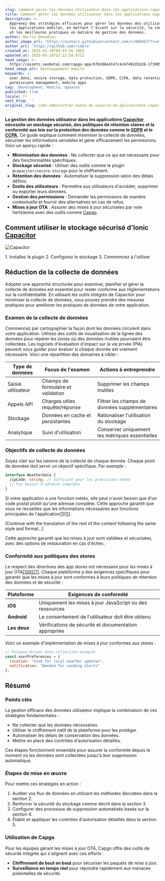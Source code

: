 ```yaml
---
slug: comment-gerer-les-donnees-utilisateur-dans-les-applications-capacitor
title: Comment gérer les données utilisateur dans les applications Capacitor
description: >-
  Apprenez des stratégies efficaces pour gérer les données des utilisateurs dans
  les applications mobiles, en mettant l'accent sur la sécurité, la conformité
  et les meilleures pratiques en matière de gestion des données.
author: Martin Donadieu
author_image_url: 'https://avatars.githubusercontent.com/u/4084527?v=4'
author_url: 'https://github.com/riderx'
created_at: 2025-02-18T04:43:56.186Z
updated_at: 2025-03-18T13:13:58.671Z
head_image: >-
  https://assets.seobotai.com/capgo.app/67b3d6e4147c4c67492d1b20-1739853969789.jpg
head_image_alt: Développement mobile
keywords: >-
  user data, secure storage, data protection, GDPR, CCPA, data retention,
  permissions management, mobile apps
tag: 'Development, Mobile, Updates'
published: true
locale: fr
next_blog: ''
original_slug: como-administrar-datos-de-usuario-en-aplicaciones-capacitor
---
```

**La gestion des données utilisateur dans les applications [Capacitor](https://capacitorjs.com/) nécessite un stockage sécurisé, des politiques de rétention claires et la conformité aux lois sur la protection des données comme le [GDPR](https://en.wikipedia.org/wiki/General_Data_Protection_Regulation) et le [CCPA](https://en.wikipedia.org/wiki/California_Consumer_Privacy_Act).** Ce guide explique comment minimiser la collecte de données, sécuriser les informations sensibles et gérer efficacement les permissions. Voici un aperçu rapide :

-   **Minimisation des données** : Ne collecter que ce qui est nécessaire pour des fonctionnalités spécifiques.
-   **Stockage sécurisé** : Utiliser des outils comme le plugin `@capacitor/secure-storage` pour le chiffrement.
-   **Rétention des données** : Automatiser la suppression selon des délais définis.
-   **Droits des utilisateurs** : Permettre aux utilisateurs d'accéder, supprimer ou exporter leurs données.
-   **Gestion des permissions** : Demander les permissions de manière contextuelle et fournir des alternatives en cas de refus.
-   **Mises à jour OTA** : Assurer des mises à jour sécurisées par voie hertzienne avec des outils comme [Capgo](https://capgo.app/).

## Comment utiliser le stockage sécurisé d'Ionic [Capacitor](https://capacitorjs.com/)

![Capacitor](https://mars-images.imgix.net/seobot/screenshots/capacitorjs.com-4c1a6a7e452082d30f5bff9840b00b7d-2025-02-18.jpg?auto=compress)

<Steps>
1. Installez le plugin
2. Configurez le stockage
3. Commencez à l'utiliser
</Steps>

## Réduction de la collecte de données

Adopter une approche structurée pour examiner, planifier et gérer la collecte de données est essentiel pour rester conforme aux réglementations sur la confidentialité. En utilisant les outils intégrés de Capacitor pour minimiser la collecte de données, vous pouvez prendre des mesures pratiques pour améliorer les pratiques de données de votre application.

### Examen de la collecte de données

Commencez par cartographier la façon dont les données circulent dans votre application. Utilisez des outils de visualisation de la lignée des données pour repérer les zones où des données inutiles pourraient être collectées. Les logiciels d'évaluation d'impact sur la vie privée (PIA) peuvent vous guider pour évaluer si chaque donnée est vraiment nécessaire. Voici une répartition des domaines à cibler :

| Type de données | Focus de l'examen | Actions à entreprendre |
| --- | --- | --- |
| Saisie utilisateur | Champs de formulaire et validation | Supprimer les champs inutiles |
| Appels API | Charges utiles requête/réponse | Filtrer les champs de données supplémentaires |
| Stockage | Données en cache et persistantes | Rationaliser l'utilisation du stockage |
| Analytique | Suivi d'utilisation | Conserver uniquement les métriques essentielles |

### Objectifs de collecte de données

Soyez clair sur les raisons de la collecte de chaque donnée. Chaque point de données doit servir un objectif spécifique. Par exemple :

```typescript
interface WeatherData {
  zipCode: string; // Suffisant pour les prévisions météo
  // Pas besoin d'adresse complète
}
```

Si votre application a une fonction météo, elle peut n'avoir besoin que d'un code postal plutôt qu'une adresse complète. Cette approche garantit que vous ne recueillez que les informations nécessaires aux fonctions principales de l'application[\[1\]](https://capacitorjs.com/docs/guides/storage)[\[5\]](https://usercentrics.com/knowledge-hub/data-minimization/).

[Continue with the translation of the rest of the content following the same style and format...]

Cette approche garantit que les mises à jour sont validées et sécurisées, avec des options de restauration en cas d'échec.

### Conformité aux politiques des stores

Le respect des directives des app stores est nécessaire pour les mises à jour OTA[\[1\]](https://capacitorjs.com/docs/guides/storage)[\[6\]](https://opentextbc.ca/writingforsuccess/chapter/chapter-7-sources-choosing-the-right-ones/)[\[7\]](https://ionic.io/blog/capacitor-everything-youve-ever-wanted-to-know). Chaque plateforme a des exigences spécifiques pour garantir que les mises à jour sont conformes à leurs politiques de rétention des données et de sécurité :

| Plateforme | Exigences de conformité |
| --- | --- |
| **iOS** | Uniquement les mises à jour JavaScript ou des ressources |
| **Android** | Le consentement de l'utilisateur doit être obtenu |
| **Les deux** | Vérifications de sécurité et documentation appropriée |

Voici un exemple d'implémentation de mises à jour conformes aux stores :

```javascript
// Purpose-driven data collection example
const userPreferences = {
  location: "Used for local weather updates",
  notification: "Needed for sending alerts"
};
```

## Résumé

### Points clés

La gestion efficace des données utilisateur implique la combinaison de ces stratégies fondamentales :

-   Ne collecter que les données nécessaires.
-   Utiliser le chiffrement natif de la plateforme pour les protéger.
-   Automatiser les délais de conservation des données.
-   Mettre en place des contrôles d'autorisation détaillés.

Ces étapes fonctionnent ensemble pour assurer la conformité depuis le moment où les données sont collectées jusqu'à leur suppression automatique.

### Étapes de mise en œuvre

Pour mettre ces stratégies en action :

1.   Auditer vos flux de données en utilisant les méthodes discutées dans la section 2.
2.   Renforcer la sécurité du stockage comme décrit dans la section 3.
3.   Configurer des processus de suppression automatisés basés sur la section 4.
4.   Établir et appliquer les contrôles d'autorisation détaillés dans la section 5.

### Utilisation de Capgo

Pour les équipes gérant les mises à jour OTA, Capgo offre des outils de sécurité intégrés qui s'alignent avec ces efforts :

-   **Chiffrement de bout en bout** pour sécuriser les paquets de mise à jour.
-   **Surveillance en temps réel** pour répondre rapidement aux menaces potentielles de sécurité.
